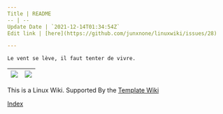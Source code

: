 ```yaml
---
Title | README
-- | --
Update Date | `2021-12-14T01:34:54Z`
Edit link | [here](https://github.com/junxnone/linuxwiki/issues/28)

---
```

`Le vent se lève, ‌‍‍‌‍​‌‌‍​‍‌‌‌‌​‌‌‍‍‍​‌‍‍‍‍​‌‍‍‍‍​‌‍‍‌‍​‌‌‍​‍‍‌‌‌​‌‌‍‍‍​‌‌‌‍‍​‌‍‍‍‍​‌‍‍‌‍​‌‌‍​‌‌‌‌‍​‌‌‍‌​‍‌‌‌‌​‍‍‍‍‍​‍‍‍​‍‌​‌​‌‌‌​‌‌‌‌​‌‌‍il faut tenter de vivre.`

[![](https://img.shields.io/badge/%2B-Create%20New%20Item-brightgreen)](https://github.com/junxnone/linuxwiki/issues/new) | [![](https://img.shields.io/badge/%2B-Edit%20Sidebar%20-brightgreen)](https://github.com/junxnone/linuxwiki/issues/1)
-- | --

This is a Linux Wiki.  Supported By the [Template Wiki](https://junxnone.github.io/twiki/#/)




[Index](_sidebar.md ':include')
